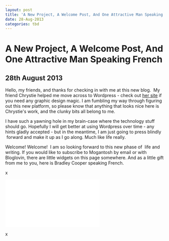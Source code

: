 ```yaml
---
layout: post
title: 'A New Project, A Welcome Post, And One Attractive Man Speaking French'
date: 28-Aug-2013
categories: tbd
---
```


# A New Project, A Welcome Post, And One Attractive Man Speaking French

## 28th August 2013

Hello,   my friends,   and thanks for checking in with me at this new blog.  My friend Chrystie helped me move across to Wordpress - check out <a href="http://garnishgarden.com/">her site</a> if you need any graphic design magic. I am fumbling my way through figuring out this new platform,   so please know that anything that looks nice here is Chrystie's work, and the clunky bits all belong to me.

I have such a yawning hole in my brain-case where the technology stuff should go. Hopefully I will get better at using Wordpress over time - any hints gladly accepted - but in the meantime, I am just going to press blindly  forward and make it up as I go along. Much like life really.

Welcome! Welcome!  I am so looking forward to this new phase of  life and writing. If you would like to subscribe to Mogantosh by email or with Bloglovin, there are little widgets on this page somewhere. And as a little gift from me to you, here is Bradley Cooper speaking French.

x

<iframe src="//www.youtube.com/embed/ii7LZAxR1I4" allowfullscreen="" frameborder="0"></iframe>

x
